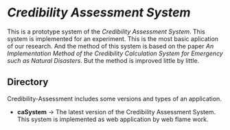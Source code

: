 # *Credibility Assessment System*
This is a prototype system of the *Credibility Assessment System*. This system is implemented for an experiment. This is the most basic aplication of our research. And the method of this system is based on the paper *An Implementation Method of the Credibility Calculation System for Emergency such as Natural Disasters*. But the method is improved little by little.

## Directory
Credibility-Assessment includes some versions and types of an application.

- **caSystem**
-> The latest version of the Credibility Assessment System. This system is implemented as web application by web flame work.
